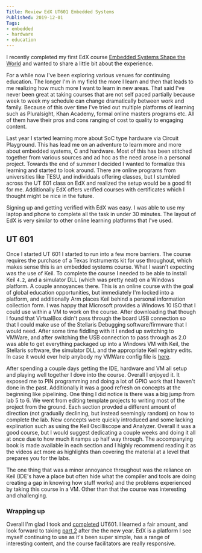 ```yaml
---
Title: Review EdX UT601 Embedded Systems
Published: 2019-12-01
Tags:
- embedded
- hardware
- education
---
```


I recently completed my first EdX course
[Embedded Systems Shape the World](https://courses.edx.org/courses/course-v1:UTAustinX+UT.6.10x+3T2019/course/)
and wanted to share a little bit about the experience.

For a while now I've been exploring various venues for continuing education.
The longer I'm in my field the more I learn and then that leads to me realizing
how much more I want to learn in new areas. That said I've never been great at
taking courses that are not self paced partially because week to week my
schedule can change dramatically between work and family. Because of this over
time I've tried out multiple platforms of learning such as Pluralsight, Khan
Academy, formal online masters programs etc. All of them have their pros and
cons ranging of cost to quality to engaging content.

Last year I started learning more about SoC type hardware via Circuit
Playground. This has lead me on an adventure to learn more and more about
embedded systems, C and hardware. Most of this has been stitched together from
various sources and ad hoc as the need arose in a personal project. Towards the
end of summer I decided I wanted to formalize this learning and started to look
around. There are online programs from universities like TESU, and individuals
offering classes, but I stumbled across the UT 601 class on EdX and realized
the setup would be a good fit for me. Additionally EdX offers verified courses
with certificates which I thought might be nice in the future.

Signing up and getting verified with EdX was easy. I was able to use my laptop
and phone to complete all the task in under 30 minutes. The layout of EdX is
very similar to other online learning platforms that I've used.

## UT 601

Once I started UT 601 I started to run into a few more barriers. The course
requires the purchase of a Texas Instruments kit for use throughout, which
makes sense this is an embedded systems course. What I wasn't expecting was the
use of Keil. To complete the course I needed to be able to install Keil `4.2`,
and a simulator DLL (which was pretty neat) on a Windows platform. A couple
annoyances there. This is an online course with the goal of global education
opportunities, but immediately I'm locked into a platform, and additionally Arm
places Keil behind a personal information collection form. I was happy that
Microsoft provides a Windows 10 ISO that I could use within a VM to work on the
course. After downloading that though I found that VirtualBox didn't pass
through the board USB connection so that I could make use of the Stellaris
Debugging software/firmware that I would need. After some time fiddling with it
I ended up switching to VMWare, and after switching the USB connection to pass
through as 2.0 was able to get everything packaged up into a Windows VM with
Keil, the Stellaris software, the simulator DLL and the appropriate Keil
registry edits. In case it would ever help anybody my VMWare config file is
[here](https://git.burningdaylight.io/snippets/tree/master/Windows%2010%20x64.vmx).

After spending a couple days getting the IDE, hardware and VM all setup and
playing well together I dove into the course. Overall I enjoyed it. It exposed
me to PIN programming and doing a lot of GPIO work that I haven't done in the
past. Additionally it was a good refresh on concepts at the beginning like
pipelining. One thing I did notice is there was a big jump from lab 5 to 6. We
went from editing template projects to writing most of the project from the
ground. Each section provded a different amount of direction (not gradually
declining, but instead seemingly random) on how to complete the lab. New
concepts were quickly introduced and some lacking explination such as using the
Keil Oscilliscope and Analyzer. Overall it was a good course, but I would
suggest dedicating a couple weeks and doing it all at once due to how much it
ramps up half way through. The accompanying book is made available in each
section and I highly recommend reading it as the videos act more as highlights
than covering the material at a level that prepares you for the labs.

The one thing that was a minor annoyance throughout was the reliance on Keil
(IDE's have a place but often hide what the compiler and tools are doing
creating a gap in knowing how stuff works) and the problems experienced by
taking this course in a VM. Other than that the course was interesting and
challenging.

### Wrapping up

Overall I'm glad I took and [completed](/assets/certifications/Embedded_601.pdf)
UT601. I learned a fair amount, and look forward to taking
[part 2](https://courses.edx.org/courses/course-v1:UTAustinX+UT.6.20x+3T2019/course/)
after the the new year. EdX is a platform I see myself continuing to use as it's
been super simple, has a range of interesting content, and the course
facilitators are really responsive.
